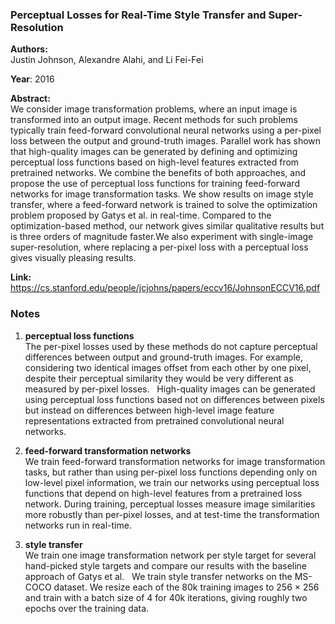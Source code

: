 ### Perceptual Losses for Real-Time Style Transfer and Super-Resolution
**Authors:**  
Justin Johnson, Alexandre Alahi, and Li Fei-Fei

**Year**: 2016  
  
**Abstract:**  
We consider image transformation problems, where an input image is transformed into an output image. Recent methods for such problems typically train feed-forward convolutional neural networks using a per-pixel loss between the output and ground-truth images. Parallel work has shown that high-quality images can be generated by defining and optimizing perceptual loss functions based on high-level features extracted from pretrained networks. We combine the benefits of both approaches, and propose the use of perceptual loss functions for training feed-forward networks for image transformation tasks. We show results on image style transfer, where a feed-forward network is trained to solve the optimization problem proposed by Gatys et al. in real-time. Compared to the optimization-based method, our network gives similar qualitative results but is three orders of magnitude faster.We also experiment with single-image super-resolution, where replacing a per-pixel loss with a perceptual loss gives visually pleasing results.
  
**Link:** https://cs.stanford.edu/people/jcjohns/papers/eccv16/JohnsonECCV16.pdf


### Notes
1. **perceptual loss functions**  
The per-pixel losses used by these methods do not capture perceptual differences between output and ground-truth images. For example, considering two identical images offset from each other by one pixel, despite their perceptual similarity they would be very different as measured by per-pixel losses.  
High-quality images can be generated using perceptual loss functions based not on differences between pixels but instead on differences between high-level image feature representations extracted from pretrained convolutional neural networks.  

2. **feed-forward transformation networks**  
We train feed-forward transformation networks for image transformation tasks, but rather than using per-pixel loss functions depending only on low-level pixel information, we train our networks using perceptual loss functions that depend on high-level features from a pretrained loss network. During training, perceptual losses measure image similarities more robustly than per-pixel losses, and at test-time the transformation networks run in real-time.  

3. **style transfer**  
We train one image transformation network per style target for several hand-picked style targets and compare our results with the baseline approach of Gatys et al.   
We train style transfer networks on the MS-COCO dataset. We resize each of the 80k training images to 256 × 256 and train with a batch size of 4 for 40k iterations, giving roughly two epochs over the training data.
